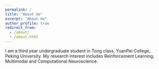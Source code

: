 ```yaml
---
permalink: /
title: "About me"
excerpt: "About me"
author_profile: true
redirect_from: 
  - /about/
  - /about.html
---
```


I am a third year undergraduate student in Tong class, YuanPei College, Peking University. My research interest includes Reinforcement Learning, Multimodal and Computational Neuroscience.

